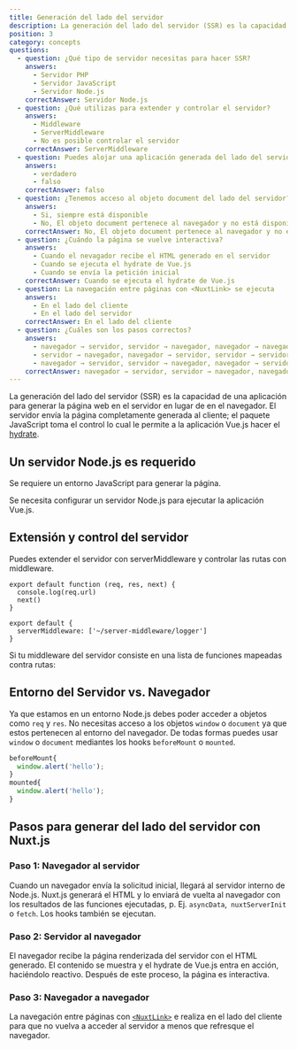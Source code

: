 ```yaml
---
title: Generación del lado del servidor
description: La generación del lado del servidor (SSR) es la capacidad de una aplicación para generar la página web en el servidor en lugar de en el navegador.
position: 3
category: concepts
questions:
  - question: ¿Qué tipo de servidor necesitas para hacer SSR?
    answers:
      - Servidor PHP
      - Servidor JavaScript
      - Servidor Node.js
    correctAnswer: Servidor Node.js
  - question: ¿Qué utilizas para extender y controlar el servidor?
    answers:
      - Middleware
      - ServerMiddleware
      - No es posible controlar el servidor
    correctAnswer: ServerMiddleware
  - question: Puedes alojar una aplicación generada del lado del servidor en un proveedor de alojamiento serverless
    answers:
      - verdadero
      - falso
    correctAnswer: falso
  - question: ¿Tenemos acceso al objeto document del lado del servidor?
    answers:
      - Si, siempre está disponible
      - No, El objeto document pertenece al navegador y no está disponible en el servidor
    correctAnswer: No, El objeto document pertenece al navegador y no está disponible en el servidor
  - question: ¿Cuándo la página se vuelve interactiva?
    answers:
      - Cuando el nevagador recibe el HTML generado en el servidor
      - Cuando se ejecuta el hydrate de Vue.js
      - Cuando se envía la petición inicial
    correctAnswer: Cuando se ejecuta el hydrate de Vue.js
  - question: La navegación entre páginas con <NuxtLink> se ejecuta
    answers:
      - En el lado del cliente
      - En el lado del servidor
    correctAnswer: En el lado del cliente
  - question: ¿Cuáles son los pasos correctos?
    answers:
      - navegador → servidor, servidor → navegador, navegador → navegador
      - servidor → navegador, navegador → servidor, servidor → servidor
      - navegador → servidor, servidor → navegador, navegador → servidor
    correctAnswer: navegador → servidor, servidor → navegador, navegador → navegador
---
```


La generación del lado del servidor (SSR) es la capacidad de una aplicación para generar la página web en el servidor en lugar de en el navegador. El servidor envía la página completamente generada al cliente; el paquete JavaScript toma el control lo cual le permite a la aplicación Vue.js hacer el [hydrate](https://ssr.vuejs.org/guide/hydration.html).

## Un servidor Node.js es requerido

Se requiere un entorno JavaScript para generar la página.

Se necesita configurar un servidor Node.js para ejecutar la aplicación Vue.js.

## Extensión y control del servidor

Puedes extender el servidor con serverMiddleware y controlar las rutas con middleware.

```js{}[server-middleware/logger.js]
export default function (req, res, next) {
  console.log(req.url)
  next()
}
```

```js{}[nuxt.config.js]
export default {
  serverMiddleware: ['~/server-middleware/logger']
}
```

Si tu middleware del servidor consiste en una lista de funciones mapeadas contra rutas:

## Entorno del Servidor vs. Navegador

Ya que estamos en un entorno Node.js debes poder acceder a objetos como `req` y `res`. No necesitas acceso a los objetos `window` o `document` ya que estos pertenecen al entorno del navegador. De todas formas puedes usar `window` o `document` mediantes los hooks `beforeMount` o `mounted`.

```js
beforeMount{
  window.alert('hello');
}
mounted{
  window.alert('hello');
}
```

## Pasos para generar del lado del servidor con Nuxt.js

### Paso 1: Navegador al servidor

Cuando un navegador envía la solicitud inicial, llegará al servidor interno de Node.js. Nuxt.js generará el HTML y lo enviará de vuelta al navegador con los resultados de las funciones ejecutadas, p. Ej. `asyncData`,` nuxtServerInit` o `fetch`. Los hooks también se ejecutan.

### Paso 2: Servidor al navegador

El navegador recibe la página renderizada del servidor con el HTML generado. El contenido se muestra y el hydrate de Vue.js entra en acción, haciéndolo reactivo. Después de este proceso, la página es interactiva.

### Paso 3: Navegador a navegador

La navegación entre páginas con [`<NuxtLink>`](/docs/2.x/features/nuxt-components#the-nuxtlink-component) e realiza en el lado del cliente para que no vuelva a acceder al servidor a menos que refresque el navegador.

<quiz :questions="questions"></quiz>
